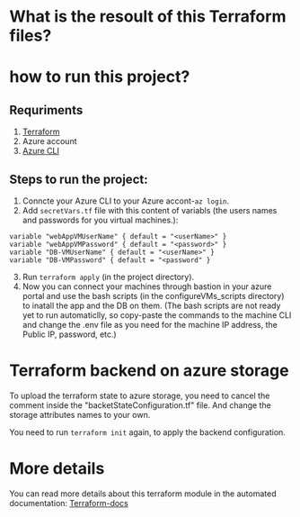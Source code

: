 # What is the resoult of this Terraform files?



# how to run this project?
## Requriments
1. [Terraform](https://learn.hashicorp.com/tutorials/terraform/install-cli)
2. Azure account
3. [Azure CLI](https://docs.microsoft.com/en-us/cli/azure/install-azure-cli)

## Steps to run the project:
1. Conncte your Azure CLI to your Azure accont-`az login`.
2. Add `secretVars.tf` file with this content of variabls (the users names and passwords for you virtual machines.):
```
variable "webAppVMUserName" { default = "<userName>" }
variable "webAppVMPassword" { default = "<password>" }
variable "DB-VMUserName" { default = "<userName>" }
variable "DB-VMPassword" { default = "<password" }
```

3. Run `terraform apply` (in the project directory).
4. Now you can connect your machines through bastion in your azure portal and use the bash scripts (in the configureVMs_scripts directory) to inatall the app and the DB on them.
(The bash scripts are not ready yet to run automaticlly, so copy-paste the commands to the machine CLI and change the .env file as you need for the machine IP address, the Public IP, password, etc.)

# Terraform backend on azure storage
To upload the terraform state to azure storage, you need to cancel the comment inside the "backetStateConfiguration.tf" file.
And change the storage attributes names to your own.

You need to run `terraform init` again, to apply the backend configuration.

# More details
You can read more details about this terraform module in the automated documentation:
[Terraform-docs](./terraform-docs.md)